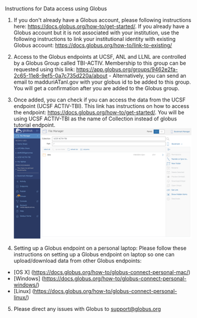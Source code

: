 Instructions for Data access using Globus

1. If you don't already have a Globus account, please following instructions here: https://docs.globus.org/how-to/get-started/. If you already have a Globus account but it is not associated with your institution, use the following instructions to link your institutional identity with existing Globus account: https://docs.globus.org/how-to/link-to-existing/

2. Access to the Globus endpoints at UCSF, ANL and LLNL are controlled by a Globus Group called TBI-ACTIV. Membership to this group can be requested using this link: https://app.globus.org/groups/9462e2fa-2c65-11e8-9ef5-0a7c735d220a/about - Alternatively, you can send an email to madduriATanl.gov with your globus id to be added to this group. You will get a confirmation after you are added to the Globus group.

3. Once added, you can check if you can access the data from the UCSF endpoint (UCSF ACTIV-TBI). This link has instructions on how to access the endpoint: https://docs.globus.org/how-to/get-started/. You will be using UCSF ACTIV-TBI as the name of Collection instead of globus tutorial endpoint. ![UCSF Globus Endpoint](Screenshot_ACTIV.png)

4. Setting up a Globus endpoint on a personal laptop: Please follow these instructions on setting up a Globus endpoint on  laptop so one can upload/download data from other Globus endpoints:
* [OS X] (https://docs.globus.org/how-to/globus-connect-personal-mac/)
* [Windows] (https://docs.globus.org/how-to/globus-connect-personal-windows/)
* [Linux] (https://docs.globus.org/how-to/globus-connect-personal-linux/)

5. Please direct any issues with Globus to support@globus.org







